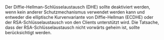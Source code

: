 Der Diffie-Hellman-Schlüsselaustausch (DHE) sollte deaktiviert werden, wenn kein anderer Schutzmechanismus verwendet werden kann und entweder die elliptische Kurvenvariante von Diffie-Hellman (ECDHE) oder der RSA-Schlüsselaustausch von den Clients unterstützt wird.
Die Tatsache, dass der RSA-Schlüsselaustausch nicht vorwärts geheim ist, sollte berücksichtigt werden.